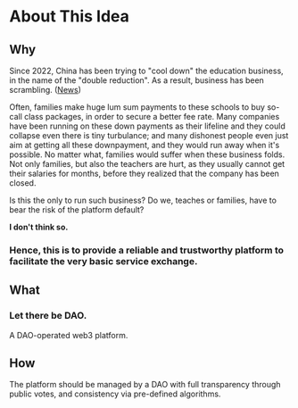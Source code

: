 # About This Idea

## Why

Since 2022, China has been trying to "cool down" the education business, in the name of the "double reduction". As a result, business has been scrambling. ([News](https://www.cnbc.com/2021/08/05/chinas-harsh-education-crackdown-sends-parents-businesses-scrambling.html))

Often, families make huge lum sum payments to these schools to buy so-call class packages, in order to secure a better fee rate. Many companies have been running on these down payments as their lifeline and they could collapse even there is tiny turbulance; and many dishonest people even just aim at getting all these downpayment, and they would run away when it's possible. No matter what, families would suffer when these business folds. Not only families, but also the teachers are hurt, as they usually cannot get their salaries for months, before they realized that the company has been closed.

Is this the only to run such business? Do we, teaches or families, have to bear the risk of the platform default?

**I don't think so.**

### Hence, this is to provide a **reliable** and **trustworthy** platform to facilitate the very basic service exchange.

## What

### Let there be DAO.

A DAO-operated web3 platform.

## How

The platform should be managed by a DAO with full transparency through public votes, and consistency via pre-defined algorithms.
